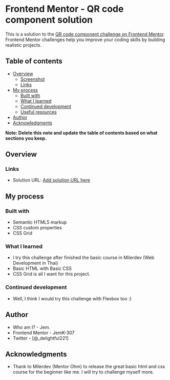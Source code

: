# Frontend Mentor - QR code component solution

This is a solution to the [QR code component challenge on Frontend Mentor](https://www.frontendmentor.io/challenges/qr-code-component-iux_sIO_H). Frontend Mentor challenges help you improve your coding skills by building realistic projects. 

## Table of contents

- [Overview](#overview)
  - [Screenshot](#screenshot)
  - [Links](#links)
- [My process](#my-process)
  - [Built with](#built-with)
  - [What I learned](#what-i-learned)
  - [Continued development](#continued-development)
  - [Useful resources](#useful-resources)
- [Author](#author)
- [Acknowledgments](#acknowledgments)

**Note: Delete this note and update the table of contents based on what sections you keep.**

## Overview


### Links

- Solution URL: [Add solution URL here](https://your-solution-url.com)

## My process

### Built with

- Semantic HTML5 markup
- CSS custom properties
- CSS Grid


### What I learned

- I try this challenge after finished the basic course in Milerdev (Web Development in Thai)
- Basic HTML with Basic CSS
- CSS Grid is all I want for this project.


### Continued development

- Well, I think I would try this challenge with Flexbox too :)


## Author

- Who am I? - Jem.
- Frontend Mentor - JemK-307
- Twitter - [@_delightful221]


## Acknowledgments


- Thank to Milerdev (Mentor Ohm) to release the great basic html and css course for the beginner like me. I will try to challenge myself more.

